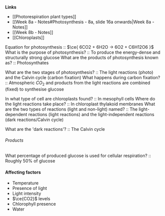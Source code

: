 **Links**
- [[Photorespiration plant types]]
- [[Week 8a - Notes#Photosynthesis - 8a, slide 16a onwards|Week 8a - Notes]]
- [[Week 8b - Notes]]
- [[Chloroplasts]]

Equation for photosynthesis :: $\ce{ 6CO2 + 6H2O -> 6O2 + C6H12O6 }$
What is the purpose of photosynthesis? :: To produce the energy-dense and structurally strong glucose
What are the products of photosynthesis known as? :: Photosynthates

What are the two stages of photosynthesis? :: The light reactions (photo) and the Calvin cycle (carbon fixation)
What happens during carbon fixation? :: Atmospheric $CO_{2}$ and products from the light reactions are combined (fixed) to synthesise glucose

In what type of cell are chloroplasts found? :: In mesophyll cells
Where do the light reactions take place? :: In chloroplast thylakoid membranes
What are the two types of reactions (light and non-light) named? :: The light-dependent reactions (light reactions) and the light-independent reactions (dark reactions/Calvin cycle)

What are the 'dark reactions'? :: The Calvin cycle

###### Products
What percentage of produced glucose is used for cellular respiration? :: Roughly 50% of glucose


#### Affecting factors
- Temperature 
- Presence of light
- Light intensity
- $\ce{CO2}$ levels
- Chlorophyll presence
- Water